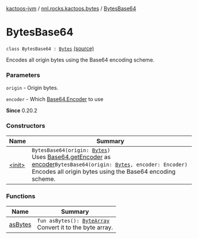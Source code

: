 [kactoos-jvm](../../index.md) / [nnl.rocks.kactoos.bytes](../index.md) / [BytesBase64](.)

# BytesBase64

`class BytesBase64 : `[`Bytes`](../../nnl.rocks.kactoos/-bytes/index.md) [(source)](https://github.com/neonailol/kactoos/blob/master/kactoos-jvm/src/main/kotlin/nnl/rocks/kactoos/bytes/BytesBase64.kt#L14)

Encodes all origin bytes using the Base64 encoding scheme.

### Parameters

`origin` - Origin bytes.

`encoder` - Which [Base64.Encoder](#) to use

**Since**
0.20.2

### Constructors

| Name | Summary |
|---|---|
| [&lt;init&gt;](-init-.md) | `BytesBase64(origin: `[`Bytes`](../../nnl.rocks.kactoos/-bytes/index.md)`)`<br>Uses [Base64.getEncoder](#) as [encoder](#)`BytesBase64(origin: `[`Bytes`](../../nnl.rocks.kactoos/-bytes/index.md)`, encoder: Encoder)`<br>Encodes all origin bytes using the Base64 encoding scheme. |

### Functions

| Name | Summary |
|---|---|
| [asBytes](as-bytes.md) | `fun asBytes(): `[`ByteArray`](https://kotlinlang.org/api/latest/jvm/stdlib/kotlin/-byte-array/index.html)<br>Convert it to the byte array. |

